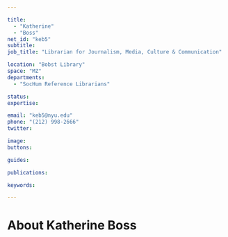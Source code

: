 ```yaml
---

title:
  - "Katherine"
  - "Boss"
net_id: "keb5"
subtitle: 
job_title: "Librarian for Journalism, Media, Culture & Communication"

location: "Bobst Library"
space: "MZ"
departments:
  - "SocHum Reference Librarians"

status: 
expertise:

email: "keb5@nyu.edu"
phone: "(212) 998-2666"
twitter: 

image: 
buttons:

guides:

publications:

keywords:

---
```


# About Katherine Boss


